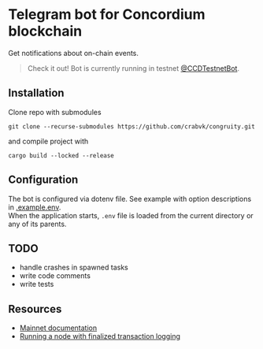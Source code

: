 # Telegram bot for Concordium blockchain

Get notifications about on-chain events.

> Check it out! Bot is currently running in testnet [@CCDTestnetBot](https://t.me/CCDTestnetBot).

## Installation

Clone repo with submodules

```shell
git clone --recurse-submodules https://github.com/crabvk/congruity.git
```

and compile project with

```shell
cargo build --locked --release
```

## Configuration

The bot is configured via dotenv file. See example with option descriptions in [.example.env](/.example.env).  
When the application starts, `.env` file is loaded from the current directory or any of its parents.

## TODO

* handle crashes in spawned tasks
* write code comments
* write tests

## Resources

* [Mainnet documentation](https://developer.concordium.software/en/mainnet/net/index.html)
* [Running a node with finalized transaction logging](https://github.com/Concordium/concordium-node/blob/main/docs/transaction-logging.md)
